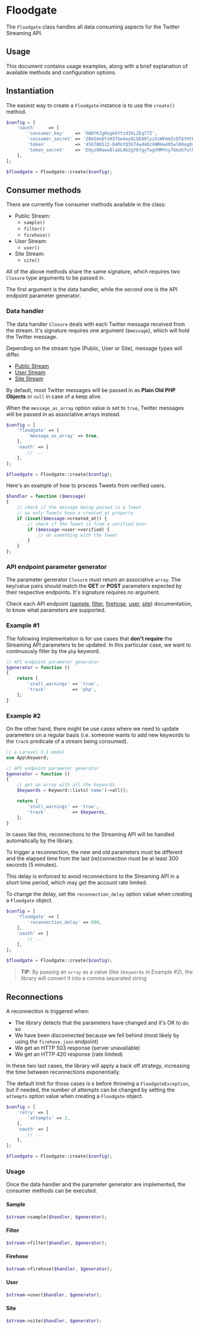 # Floodgate
The `Floodgate` class handles all data consuming aspects for the Twitter Streaming API.

## Usage
This document contains usage examples, along with a brief explanation of available methods and configuration options.

## Instantiation
The easiest way to create a `Floodgate` instance is to use the `create()` method.

```php
$config = [
    'oauth'     => [
        'consumer_key'    => 'OADYKJgKogkkYtzdIKLZEq77Z',
        'consumer_secret' => 'Z0mImnDYzH3Tbe4eyQLQEA0lyzXsWFmmZsQTAYHtBrSBX04bKK',
        'token'           => '456786512-D4MnYQ3U74wd40zXHRHa495wl00ogOyhJu9iqEhz',
        'token_secret'    => 'EUyz6MawvBlabLAb2gY6fgyTagtMMYny7GmzKfulGo3Di',
    ],
];

$floodgate = Floodgate::create($config);
```

## Consumer methods
There are currently five consumer methods available in the class:

- Public Stream:
    - `sample()`
    - `filter()`
    - `firehose()`
- User Stream:
    - `user()`
- Site Stream:
    - `site()`

All of the above methods share the same signature, which requires two `Closure` type arguments to be passed in.

The first argument is the data handler, while the second one is the API endpoint parameter generator.

### Data handler
The data handler `Closure` deals with each Twitter message received from the stream. It's signature requires one argument (`$message`), which will hold the Twitter message.

Depending on the stream type (Public, User or Site), message types will differ.

- [Public Stream](https://dev.twitter.com/streaming/overview/messages-types#public_stream_messages)
- [User Stream](https://dev.twitter.com/streaming/overview/messages-types#user_stream_messsages)
- [Site Stream](https://dev.twitter.com/streaming/overview/messages-types#site_stream_messages)

By default, most Twitter messages will be passed in as **Plain Old PHP Objects** or `null` in case of a keep alive.

When the `message_as_array` option value is set to `true`, Twitter messages will be passed in as associative arrays instead.

```php
$config = [
    'floodgate' => [
        'message_as_array' => true,
    ],
    'oauth' => [
        // ...
    ],
];

$floodgate = Floodgate::create($config);
```

Here's an example of how to process Tweets from verified users.
```php
$handler = function ($message) 
{
    // check if the message being passed is a Tweet
    // as only Tweets have a created_at property
    if (isset($message->created_at)) {
        // check if the Tweet is from a verified User
        if ($message->user->verified) {
            // do something with the Tweet
        }
    }
};
```

### API endpoint parameter generator
The parameter generator `Closure` must return an associative `array`. The key/value pairs should match the **GET** or **POST** parameters expected by their respective endpoints.
It's signature requires no argument.

Check each API endpoint ([sample](https://dev.twitter.com/streaming/reference/get/statuses/sample), [filter](https://dev.twitter.com/streaming/reference/post/statuses/filter), [firehose](https://dev.twitter.com/streaming/reference/get/statuses/firehose), [user](https://dev.twitter.com/streaming/reference/get/user), [site](https://dev.twitter.com/streaming/reference/get/site)) documentation, to know what parameters are supported.

### Example #1
The following implementation is for use cases that **don't require** the Streaming API parameters to be updated. In this particular case, we want to continuously filter by the `php` keyword.

```php
// API endpoint parameter generator
$generator = function ()
{
    return [
        'stall_warnings' => 'true',
        'track'          => 'php',
    ];
}
```

### Example #2
On the other hand, there might be use cases where we need to update parameters on a regular basis (i.e. someone wants to add new keywords to the `track` predicate of a stream being consumed).

```php
// a Laravel 5.1 model
use App\Keyword;

// API endpoint parameter generator
$generator = function ()
{
    // get an array with all the keywords
    $keywords = Keyword::lists('name')->all();

    return [
        'stall_warnings' => 'true',
        'track'          => $keywords,
    ];
}
```

In cases like this, reconnections to the Streaming API will be handled automatically by the library.

To trigger a reconnection, the new and old parameters must be different and the elapsed time from the last (re)connection must be at least 300 seconds (5 minutes).

This delay is enforced to avoid reconnections to the Streaming API in a short time period, which may get the account rate limited.

To change the delay, set the `reconnection_delay` option value when creating a `Floodgate` object.

```php
$config = [
    'floodgate' => [
        'reconnection_delay' => 600,
    ],
    'oauth' => [
        // ...
    ],
];

$floodgate = Floodgate::create($config);
```

>**TIP**: By passing an `array` as a value (like `$keywords` in Example #2), the library will convert it into a comma separated string.

## Reconnections
A reconnection is triggered when:

- The library detects that the parameters have changed and it's OK to do so
- We have been disconnected because we fell behind (most likely by using the `firehose.json` endpoint)
- We get an HTTP 503 response (server unavailable)
- We get an HTTP 420 response (rate limited)

In these two last cases, the library will apply a back off strategy, increasing the time between reconnections exponentially.

The default limit for those cases is `6` before throwing a `FloodgateException`, but if needed, the number of attempts can be changed by setting the `attempts` option value when creating a `Floodgate` object.

```php
$config = [
    'retry' => [
        'attempts' => 3,
    ],
    'oauth' => [
        // ...
    ],
];

$floodgate = Floodgate::create($config);
```

### Usage
Once the data handler and the parameter generator are implemented, the consumer methods can be executed.

#### Sample
```php
$stream->sample($handler, $generator);
```

#### Filter
```php
$stream->filter($handler, $generator);
```

#### Firehose
```php
$stream->firehose($handler, $generator);
```

#### User
```php
$stream->user($handler, $generator);
```

#### Site
```php
$stream->site($handler, $generator);
```
